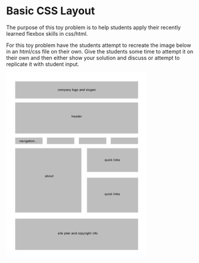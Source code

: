 # Basic CSS Layout

The purpose of this toy problem is to help students apply their recently learned flexbox skills in css/html.


For this toy problem have the students attempt to recreate the image below in an html/css file on their own. Give the students some time to attempt it on their own and then either show your solution and discuss or attempt to replicate it with student input.

<img src="./layout.jpg" height="500">



